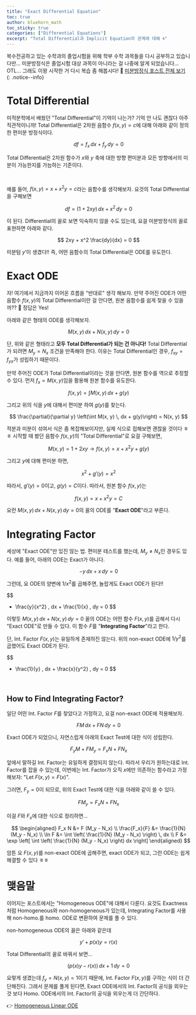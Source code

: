 ```yaml
---
title: "Exact Differential Equation"
toc: true
author: bluehorn_math
toc_sticky: true
categories: ["Differential Equations"]
excerpt: "Total Differential과 Implicit Equation의 관계에 대해 🌀"
---
```


복수전공하고 있는 수학과의 졸업시험을 위해 학부 수학 과목들을 다시 공부하고 있습니다만... 미분방정식은 졸업시험 대상 과목이 아니라는 걸 나중에 알게 되었습니다... OTL... 그래도 이왕 시작한 거 다시 복습 좀 해봅시다! 🏃 [미분방정식 포스트 전체 보기](/categories/differential-equations)
{: .notice--info}

# Total Differential

미적분학에서 배웠던 "Total Differential"이 기억이 나는가? 기억 안 나도 괜찮다 아주 직관적이니까! Total Differential은 2차원 음함수 $f(x, y) = c$에 대해 아래와 같이 정의한 편미분 방정식이다.

<div class="definition" markdown="1">

$$
df = f_x \, dx + f_y \, dy = 0
$$

</div>

Total Differential은 2차원 함수가 $x$와 $y$ 축에 대한 방향 편미분과 모든 방향에서의 미분이 가능한지를 가늠하는 기준이다.

<br/>

예를 들어, $f(x, y) = x + x^2 y = c$라는 음함수를 생각해보자. 요것의 Total Differential을 구해보면

$$
df = (1 + 2xy) \, dx + x^2 \, dy = 0
$$

이 된다. Differential의 꼴로 보면 익숙하지 않을 수도 있는데, 요걸 미분방정식의 꼴로 표현하면 아래와 같다.

$$
2xy + x^2 \frac{dy}{dx} = 0
$$

미분텀 $y'$이 생겼다!! 즉, 어떤 음함수의 Total Differential은 ODE를 유도한다.

# Exact ODE

자! 여기에서 지금까지 이어온 흐름을 "반대로" 생각 해보자. 만약 주어진 ODE가 어떤 음함수 $f(x, y)$의 Total Differential이란 걸 안다면, 원본 음함수를 쉽게 찾을 수 있을까?? 🧐 정답은 Yes!

아래와 같은 형태의 ODE를 생각해보자.

$$
M(x, y) \, dx + N(x, y) \, dy = 0
$$

단, 위와 같은 형태라고 **모두 Total Differential가 되는 건 아니다!** Total Differential가 되려면 $M_y = N_x$ 조건을 만족해야 한다. 이유는 Total Differential인 경우, $f_{xy} = f_{yx}$가 성립하기 때문이다.

만약 주어진 ODE가 Total Differential이라는 것을 안다면, 원본 함수를 역으로 추정할 수 있다. 먼저 $f_x = M(x, y)$임을 활용해 원본 함수를 유도한다.

$$
f(x, y) = \int M(x, y) \, dx + g(y)
$$

그리고 위의 식을 $y$에 대해서 편미분 하여 $g(y)$를 찾는다.

$$
\frac{\partial}{\partial y} \left(\int M(x, y) \, dx + g(y)\right)
= N(x, y)
$$

적분과 미분이 섞여서 식은 좀 복잡해보이지만, 실제 식으로 접해보면 괜찮을 것이다 ㅎㅎ 시작할 때 봤던 음함수 $f(x, y)$의 "Total Differential"로 요걸 구해보면,

<div class="proof" markdown="1">

$$
M(x, y) = 1 + 2xy \rightarrow f(x, y) = x + x^2y + g(y)
$$

그리고 $y$에 대해 편미분 하면,

$$
x^2 + g'(y) = x^2
$$

따라서, $g'(y) = 0$이고, $g(y) = C$이다. 따라서, 원본 함수 $f(x, y)$는

$$
f(x, y) = x + x^2 y = C
$$

</div>

요런 $M(x, y) \, dx + N(x, y) \, dy = 0$의 꼴의 ODE를 "**Exact ODE**"라고 부른다.

# Integrating Factor

세상에 "Exact ODE"만 있진 않는 법. 편미분 테스트를 했는데, $M_y \ne N_x$인 경우도 있다. 예를 들어, 아래의 ODE는 Exact가 아니다.

$$
-y \, dx + x \, dy = 0
$$

그런데, 요 ODE의 양변에 $1/x^2$를 곱해주면, 놀랍게도 Exact ODE가 된다!!

$$
- \frac{y}{x^2} \, dx + \frac{1}{x} \, dy = 0
$$

이렇듯 $M(x, y) \, dx + N(x, y) \, dy = 0$ 꼴의 ODE는 어떤 함수 $F(x, y)$를 곱해서 다시 "Exact ODE"로 만들 수 있다. 이 함수 $F$를 "**Integrating Factor**"라고 한다.

단, Int. Factor $F(x, y)$는 유일하게 존재하진 않는다. 위의 non-exact ODE에 $1/y^2$를 곱했어도 Exact ODE가 된다.

$$
- \frac{1}{y} \, dx + \frac{x}{y^2} \, dy = 0
$$

<br/>

## How to Find Integrating Factor?

일단 어떤 Int. Factor $F$를 찾았다고 가정하고, 요걸 non-exact ODE에 적용해보자.

$$
FM \, dx + FN \, dy = 0
$$

Exact ODE가 되었으니, 자연스럽게 아래의 Exact Test에 대한 식이 성립한다.

$$
F_y M + F M_y = F_x N + F N_x
$$

앞에서 말하길 Int. Factor는 유일하게 결정되지 않는다. 따라서 우리가 원하는대로 Int. Factor를 잡을 수 있는데, 이번에는 Int. Factor가 오직 $x$에만 의존하는 함수라고 가정해보자: "Let $F(x, y) = F(x)$".

그러면, $F_y = 0$이 되므로, 위의 Exact Test에 대한 식을 아래와 같이 쓸 수 있다.

$$
F M_y = F_x N + F N_x
$$

이걸 $F$와 $F_x$에 대한 식으로 정리하면...

$$
\begin{aligned}
F_x N &= F (M_y - N_x) \\
\frac{F_x}{F} &= \frac{1}{N} (M_y - N_x) \\
\ln F &= \int \left( \frac{1}{N} (M_y - N_x) \right) \, dx \\
F &= \exp \left[ \int \left( \frac{1}{N} (M_y - N_x) \right) dx \right]
\end{aligned}
$$

암튼 요 $F(x, y)$를 non-exact ODE에 곱해주면, exact ODE가 되고, 그런 ODE는 쉽게 해결할 수 있다 ㅎㅎ


# 맺음말

이어지는 포스트에서는 "Homogeneous ODE"에 대해서 다룬다. 요것도 Exactness처럼 Homogeneous와 non-homogeneous가 있는데, Integrating Factor를 사용해 non-homo.를 homo. ODE로 변환하여 문제를 풀 수 있다.

non-homogeneous ODE의 꼴은 아래와 같은데

$$
y' + p(x) y = r(x)
$$

Total Differential의 꼴로 바꿔서 보면...

$$
\left( p(x) y - r(x) \right) \, dx + 1 \, dy = 0
$$

요렇게 생겼는데 $f_y = N(x, y) = 1$이기 때문에, Int. Factor $F(x, y)$를 구하는 식이 더 간단해진다. 그래서 문제를 풀게 된다면, Exact ODE에서의 Int. Factor의 공식을 외우는 것 보다 Homo. ODE에서의 Int. Factor의 공식을 외우는게 더 간단하다.

👉 [Homogeneous Linear ODE](/2024/09/11/homogeneous-linear-ODE/)
